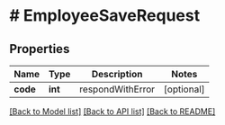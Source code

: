 # # EmployeeSaveRequest

## Properties

Name | Type | Description | Notes
------------ | ------------- | ------------- | -------------
**code** | **int** | respondWithError | [optional]

[[Back to Model list]](../../README.md#models) [[Back to API list]](../../README.md#endpoints) [[Back to README]](../../README.md)
